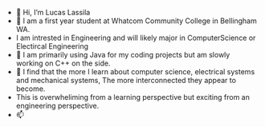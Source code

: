 - 👋 Hi, I’m Lucas Lassila
- 👀 I am a first year student at Whatcom Community College in Bellingham WA.
- I am intrested in Engineering and will likely major in ComputerScience or Electircal Engineering
- 🌱 I am primarily using Java for my coding projects but am slowly working on C++ on the side.
- 💞️ I find that the more I learn about computer science, electrical systems and mechanical systems, The more interconnected they appear to become. 
- This is overwheliming from a learning perspective but exciting from an engineering perspective.
- 📫 

<!---
llassila23/llassila23 is a ✨ special ✨ repository because its `README.md` (this file) appears on your GitHub profile.
You can click the Preview link to take a look at your changes.
--->
